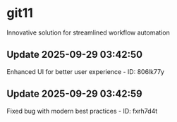 # git11
Innovative solution for streamlined workflow automation

## Update 2025-09-29 03:42:50
Enhanced UI for better user experience - ID: 806lk77y


## Update 2025-09-29 03:42:59
Fixed bug with modern best practices - ID: fxrh7d4t

